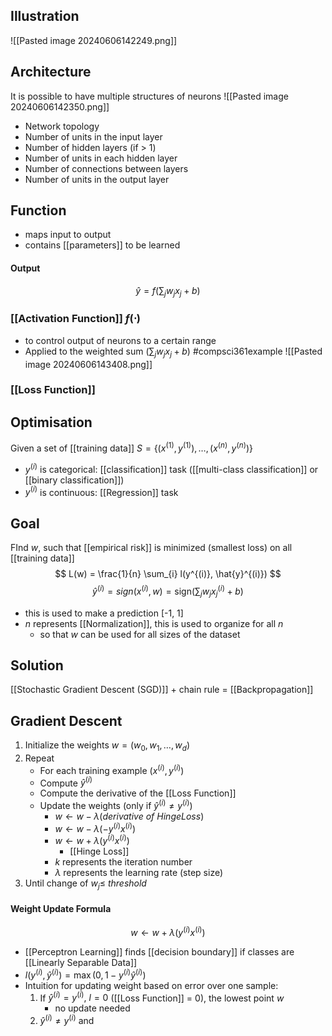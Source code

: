 ## Illustration
![[Pasted image 20240606142249.png]]
## Architecture
It is possible to have multiple structures of neurons
![[Pasted image 20240606142350.png]]
- Network topology
- Number of units in the input layer
- Number of hidden layers (if > 1)
- Number of units in each hidden layer
- Number of connections between layers
- Number of units in the output layer
## Function
- maps input to output
- contains [[parameters]] to be learned
#### Output
$$\hat {y}=f(\sum_{j} w_{j}x_{j} + b)$$
### [[Activation Function]] $f(\cdot)$
- to control output of neurons to a certain range
- Applied to the weighted sum ($\sum_{j} w_{j}x_{j} + b$)
	#compsci361example ![[Pasted image 20240606143408.png]]
### [[Loss Function]]

## Optimisation
Given a set of [[training data]] $S = \{ (x^{(1)}, y^{(1)}), \ldots, (x^{(n)}, y^{(n)}) \}$
- $y^{(i)}$ is categorical: [[classification]] task ([[multi-class classification]] or [[binary classification]])
- $y^{(i)}$ is continuous: [[Regression]] task
## Goal
FInd $w$, such that [[empirical risk]] is minimized (smallest loss) on all [[training data]]
$$
L(w) = \frac{1}{n} \sum_{i} l(y^{(i)}, \hat{y}^{(i)})
$$
$$
\hat{y}^{(i)} = sign(x^{(i)},w) =\text{sign}(\sum_{j} w_j x_j^{(i)} + b)
$$
- this is used to make a prediction [-1, 1]
- $n$ represents [[Normalization]], this is used to organize for all $n$
	- so that $w$ can be used for all sizes of the dataset
## Solution
[[Stochastic Gradient Descent (SGD)]] + chain rule = [[Backpropagation]]
## Gradient Descent
1. Initialize the weights $w=(w_0,w_1,\dots,w_d)$
2. Repeat
	- For each training example ($x^{(i)},y^{(i)}$)
	- Compute $\hat {y}^{(i)}$
	- Compute the derivative of the [[Loss Function]]
	- Update the weights (only if $\hat {y}^{(i)} \ne y^{(i)}$)
		- $w\leftarrow w - \lambda (derivative\ of\ Hinge Loss)$ 
		- $w\leftarrow w - \lambda (- y^{(i)} x^{(i)} )$
		- $w\leftarrow w + \lambda ( y^{(i)} x^{(i)})$
			- [[Hinge Loss]]
		- $k$ represents the iteration number
		- $\lambda$ represents the learning rate (step size)
3. Until change of $w_j \le \ threshold$
#### Weight Update Formula
$$w\leftarrow w + \lambda ( y^{(i)} x^{(i)})$$
- [[Perceptron Learning]] finds [[decision boundary]] if classes are [[Linearly Separable Data]]
- $l(y^{(i)}, \hat{y}^{(i)}) = \max(0, 1 - y^{(i)}\hat{y}^{(i)})$
- Intuition for updating weight based on error over one sample:
	1. If $\hat {y}^{(i)} = y^{(i)},\ l = 0$ ([[Loss Function]] = 0), the lowest point $w$
		- no update needed
	2. $\hat {y}^{(i)} \ne y^{(i)}$ and 
	